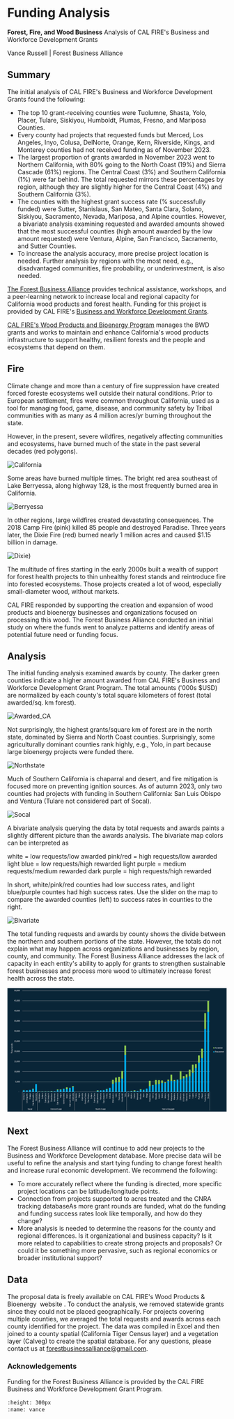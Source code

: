 # Funding Analysis

**Forest, Fire, and Wood Business**
Analysis of CAL FIRE's Business and Workforce Development Grants

Vance Russell | Forest Business Alliance

## Summary
The initial analysis of CAL FIRE's Business and Workforce Development Grants found the following:

- The top 10 grant-receiving counties were Tuolumne, Shasta, Yolo, Placer, Tulare, Siskiyou, Humboldt, Plumas, Fresno, and Mariposa Counties. 
- Every county had projects that requested funds but Merced, Los Angeles, Inyo, Colusa, DelNorte, Orange, Kern, Riverside, Kings, and Monterey counties had not received funding as of November 2023.
- The largest proportion of grants awarded in November 2023 went to Northern California, with 80% going to the North Coast (19%) and Sierra Cascade (61%) regions. The Central Coast (3%) and Southern California (1%) were far behind. The total requested mirrors these percentages by region, although they are slightly higher for the Central Coast (4%) and Southern California (3%).
- The counties with the highest grant success rate (% successfully funded) were Sutter, Stanislaus, San Mateo, Santa Clara, Solano, Siskiyou, Sacramento, Nevada, Mariposa, and Alpine counties. However, a bivariate analysis examining requested and awarded amounts showed that the most successful counties (high amount awarded by the low amount requested) were Ventura, Alpine, San Francisco, Sacramento, and Sutter Counties.
- To increase the analysis accuracy, more precise project location is needed. Further analysis by regions with the most need, e.g., disadvantaged communities, fire probability, or underinvestment, is also needed.

[The Forest Business Alliance](https://www.forestbusinessalliance.org/) provides technical assistance, workshops, and a peer-learning network to increase local and regional capacity for California wood products and forest health. Funding for this project is provided by CAL FIRE's [Business and Workforce Development Grants](https://www.youtube.com/watch?v=ycVSe4K3EZQ).

[CAL FIRE's Wood Products and Bioenergy Program](https://www.fire.ca.gov/what-we-do/natural-resource-management/environmental-protection-program/wood-products-and-bioenergy) manages the BWD grants and works to maintain and enhance California's wood products infrastructure to support healthy, resilient forests and the people and ecosystems that depend on them.

## Fire
Climate change and more than a century of fire suppression have created forced foreste ecosystems well outside their natural conditions. Prior to European settlement, fires were common throughout California, used as a tool for managing food, game, disease, and community safety by Tribal communities with as many as 4 million acres/yr burning throughout the state.

However, in the present, severe wildfires, negatively affecting communities and ecosystems, have burned much of the state in the past several decades (red polygons).

![California](https://i.imgur.com/YHPt5RH.png)

Some areas have burned multiple times. The bright red area southeast of Lake Berryessa, along highway 128, is the most frequently burned area in California.

![Berryessa](https://i.imgur.com/gOJHtS4.png)

In other regions, large wildfires created devastating consequences. The 2018 Camp Fire (pink) killed 85 people and destroyed Paradise. Three years later, the Dixie Fire (red) burned nearly 1 million acres and caused $1.15 billion in damage.

![Dixie](https://i.imgur.com/xu1LKsG.png))

The multitude of fires starting in the early 2000s built a wealth of support for forest health projects to thin unhealthy forest stands and reintroduce fire into forested ecosystems. Those projects created a lot of wood, especially small-diameter wood, without markets. 

CAL FIRE responded by supporting the creation and expansion of wood products and bioenergy businesses and organizations focused on processing this wood. The Forest Business Alliance conducted an initial study on where the funds went to analyze patterns and identify areas of potential future need or funding focus.

## Analysis
The initial funding analysis examined awards by county. The darker green counties indicate a higher amount awarded from CAL FIRE's Business and Workforce Development Grant Program. The total amounts ('000s $USD) are normalized by each county's total square kilometers of forest (total awarded/sq. km forest).

![Awarded_CA](https://i.imgur.com/oeoKMBw.png)

Not surprisingly, the highest grants/square km of forest are in the north state, dominated by Sierra and North Coast counties. Surprisingly, some agriculturally dominant counties rank highly, e.g., Yolo, in part because large bioenergy projects were funded there.

![Northstate](https://i.imgur.com/lWONb8a.png)

Much of Southern California is chaparral and desert, and fire mitigation is focused more on preventing ignition sources. As of autumn 2023, only two counties had projects with funding in Southern California: San Luis Obispo and Ventura (Tulare not considered part of Socal).

![Socal](https://i.imgur.com/eYDXVi5.png)

A bivariate analysis querying the data by total requests and awards paints a slightly different picture than the awards analysis. The bivariate map colors can be interpreted as

white = low requests/low awarded
pink/red = high requests/low awarded
light blue = low requests/high rewarded
light purple = medium requests/medium rewarded
dark purple = high requests/high rewarded

In short, white/pink/red counties had low success rates, and light blue/purple countes had high success rates. Use the slider on the map to compare the awarded counties (left) to success rates in counties to the right.

![Bivariate](https://i.imgur.com/ayd3rHL.png)

The total funding requests and awards by county shows the divide between the northern and southern portions of the state. However, the totals do not explain what may happen across organizations and businesses by region, county, and community. The Forest Business Alliance addresses the lack of capacity in each entity's ability to apply for grants to strengthen sustainable forest businesses and process more wood to ultimately increase forest health across the state.

![chart](chart.png)

## Next
The Forest Business Alliance will continue to add new projects to the Business and Workforce Development database. More precise data will be useful to refine the analysis and start tying funding to change forest health and increase rural economic development. We recommend the following:

- To more accurately reflect where the funding is directed, more specific project locations can be latitude/longitude points.
- Connection from projects supported to acres treated and the CNRA tracking databaseAs more grant rounds are funded, what do the funding and funding success rates look like temporally, and how do they change?
- More analysis is needed to determine the reasons for the county and regional differences. Is it organizational and business capacity? Is it more related to capabilities to create strong projects and proposals? Or could it be something more pervasive, such as regional economics or broader institutional support?

## Data
The proposal data is freely available on CAL FIRE's Wood Products & Bioenergy  website . To conduct the analysis, we removed statewide grants since they could not be placed geographically. For projects covering multiple counties, we averaged the total requests and awards across each county identified for the project. The data was compiled in Excel and then joined to a county spatial (California Tiger Census layer) and a vegetation layer (Calveg) to create the spatial database. For any questions, please contact us at forestbusinessalliance@gmail.com.

### Acknowledgements
Funding for the Forest Business Alliance is provided by the CAL FIRE Business and Workforce Development Grant Program.

```{image} /calfire.png
:height: 300px
:name: vance
```